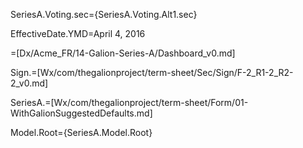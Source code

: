 SeriesA.Voting.sec={SeriesA.Voting.Alt1.sec}

EffectiveDate.YMD=April 4, 2016

=[Dx/Acme_FR/14-Galion-Series-A/Dashboard_v0.md]

Sign.=[Wx/com/thegalionproject/term-sheet/Sec/Sign/F-2_R1-2_R2-2_v0.md]

SeriesA.=[Wx/com/thegalionproject/term-sheet/Form/01-WithGalionSuggestedDefaults.md]

Model.Root={SeriesA.Model.Root}